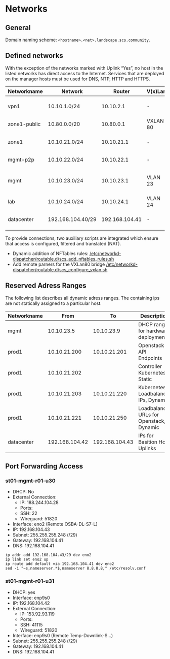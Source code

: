 # Networks

## General

Domain naming scheme: `<hostname>.<net>.landscape.scs.community`.

## Defined networks

With the exception of the networks marked with Uplink “Yes”, no host in the listed networks
has direct access to the Internet. Services that are deployed on the manager hosts must be used for DNS, NTP, HTTP and HTTPS.

| Networkname   | Network             | Router           | V(x)Lan   | Description                                     | Uplink |
|---------------|---------------------|------------------|-----------|-------------------------------------------------|--------|
| vpn1          | 10.10.1.0/24        | 10.10.2.1        | -         | VPN transfer/client network                     |        |
| zone1-public  | 10.80.0.0/20        | 10.80.0.1        | VXLAN 80  | Provider LAN                                    | Yes    |
| zone1         | 10.10.21.0/24       | 10.10.21.1       | -         | Production Node Network                         |        |
| mgmt-p2p      | 10.10.22.0/24       | 10.10.22.1       | -         | Out of band for rack level                      |        |
| mgmt          | 10.10.23.0/24       | 10.10.23.1       | VLAN 23   | Out of band access for switches and servers     |        |
| lab           | 10.10.24.0/24       | 10.10.24.1       | VLAN 24   | Lab Node Network                                |        |
| datacenter    | 192.168.104.40/29   | 192.168.104.41   | -         | Internet Uplink Datacenter                      | Yes    |

To provide connections, two auxiliary scripts are integrated which ensure that access is configured, filtered and translated (NAT).

* Dynamic addition of NFTables rules: [/etc/networkd-dispatcher/routable.d/scs_add_nftables_rules.sh](https://github.com/SovereignCloudStack/hardware-landscape/blob/main/environments/custom/roles/scs-landscape-nodes/files/scripts/scs_add_nftables_rules.sh)
* Add remote parners for the VXLan80 bridge [/etc/networkd-dispatcher/routable.d/scs_configure_vxlan.sh](https://github.com/SovereignCloudStack/hardware-landscape/blob/main/environments/custom/roles/scs-landscape-nodes/templates/scs_configure_vxlan.sh.j2)

## Reserved Adress Ranges

The following list describes all dynamic adress ranges.
The containing ips are not statically assigned to a particular host.

| Networkname   | From                | To               | Description                                               |
|---------------|---------------------|------------------|-----------------------------------------------------------|
| mgmt          | 10.10.23.5          | 10.10.23.9       | DHCP range for hardware deployments                       |
| prod1         | 10.10.21.200        | 10.10.21.201     | Openstack API Endpoints                                   |
| prod1         | 10.10.21.202        |                  | Controller Kubernetes, Static                             |
| prod1         | 10.10.21.203        | 10.10.21.220     | Kubernetes Loadbalancer IPs, Dynamic                      |
| prod1         | 10.10.21.221        | 10.10.21.250     | Loadbalancer URLs for Openstack, Dynamic                  |
| datacenter    | 192.168.104.42      | 192.168.104.43   | IPs for Basition Host Uplinks                             |


## Port Forwarding Access


### st01-mgmt-r01-u30

* DHCP: No
* External Connection:
  * IP: 188.244.104.28
  * Ports:
   * SSH: 22
   * Wireguard: 51820
* Interface: eno2 (Remote OSBA-DL-S7-L)
* IP: 192.168.104.43
* Subnet: 255.255.255.248 (/29)
* Gateway: 192.168.104.41
* DNS: 192.168.104.41

```
ip addr add 192.168.104.43/29 dev eno2
ip link set eno2 up
ip route add default via 192.168.104.41 dev eno2
sed -i "~s,nameserver.*$,nameserver 8.8.8.8," /etc/resolv.conf
```

### st01-mgmt-r01-u31

* DHCP: yes
* Interface: enp9s0
* IP: 192.168.104.42
* External Connection:
  * IP: 153.92.93.119
  * Ports:
   * SSH: 41115
   * Wireguard: 51820
* Interface: enp9s0 (Remote Temp-Downlink-S…)
* Subnet: 255.255.255.248 (/29)
* Gateway: 192.168.104.41
* DNS: 192.168.104.41

